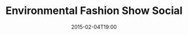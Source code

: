 ---
layout: post
title:  "Environmental Fashion Show Social"
date:   2015-02-04T19:00
start:  "7:00"
end:    "11:00"
categories: events
---